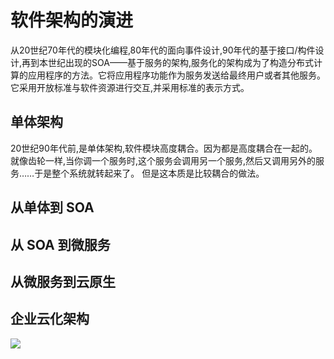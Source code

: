 # 软件架构的演进

从20世纪70年代的模块化编程,80年代的面向事件设计,90年代的基于接口/构件设计,再到本世纪出现的SOA——基于服务的架构,服务化的架构成为了构造分布式计算的应用程序的方法。它将应用程序功能作为服务发送给最终用户或者其他服务。它采用开放标准与软件资源进行交互,并采用标准的表示方式。

## 单体架构

20世纪90年代前,是单体架构,软件模块高度耦合。因为都是高度耦合在一起的。就像⻮轮一样,当你调一个服务时,这个服务会调用另一个服务,然后又调用另外的服务……于是整个系统就转起来了。
但是这本质是比较耦合的做法。

## 从单体到 SOA

## 从 SOA 到微服务

## 从微服务到云原生




## 企业云化架构

![](https://pub-08b57ed9c8ce4fadab4077a9d577e857.r2.dev/20250804-cloudnative-arch-02.png)